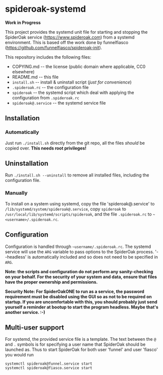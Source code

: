 # spideroak-systemd

**Work in Progress**

This project provides the systemd unit file for starting and stopping the
SpiderOak service (https://www.spideroak.com) from a systemd environment. This
is based off the work done by funnelfiasco
(https://github.com/funnelfiasco/spideroak-init).

This repository includes the following files:
* COPYING.md         -- the license (public domain where applicable, 
                        CC0 elsewhere) 
* README.md          -- this file
* `install.sh`         -- install & uninstall script (*just for convenience*)
* `.spideroak.rc`      -- the configuration file
* `spideroak`          -- the systemd script which deal with applying the
                          configuration from `.spideroak.rc`
* `spideroak@.service` -- the systemd service file

## Installation
### Automatically
Just run `./install.sh` directly from the git repo, all the files *should*
be copied over. **This needs root privileges!**

## Uninstallation
Run `./install.sh --uninstall` to remove all installed files, including
the configuration file.

### Manually
To install on a system using systemd, copy the file 'spideroak@.service' to
`/lib/systemd/system/spideroak@.service`, copy `spideroak` to
`/usr/local/lib/systemd/scripts/spideroak`, and the file `.spideroak.rc` to
`~<username>/.spideroak.rc`. 

## Configuration
Configuration is handled through `~username/.spideroak.rc`. The systemd
service will use the `ARG` variable to pass options to the SpiderOak
process. '--headless' is automatically included and so does not need to be
specified in `ARG`.

**Note: the scripts and configuration do not perform any sanity-checking
on your behalf. For the security of your system and data, ensure that files
have the proper ownership and permissions.**

**Security Note: For SpiderOakONE to run as a service, the password
requirement must be disabled using the GUI so as not to be required on
startup. If you are uncomfortable with this, you should probably just
send yourself a reminder at bootup to start the program headless. Maybe
that's another service. :-)**

## Multi-user support
For systemd, the provided service file is a template. The text between the 
`@` and `.` symbols is for specifying a user name that SpiderOak should be
launched as. Thus to start SpiderOak for both user 'funnel' and user 'fiasco'
you would run

    systemctl spideroak@funnel.service start
    systemctl spideroak@fiasco.service start

